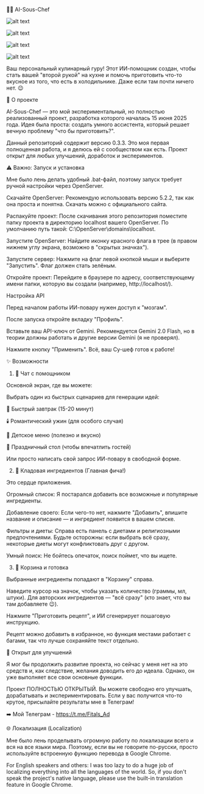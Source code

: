 👨‍🍳 AI-Sous-Chef

![alt text](https://img.shields.io/badge/версия-0.3.3-blue.svg)


![alt text](https://img.shields.io/badge/статус-эксперимент-yellow.svg)


![alt text](https://img.shields.io/badge/contributions-welcome-brightgreen.svg?style=flat)


![alt text](https://img.shields.io/badge/лицензия-MIT-lightgrey.svg)

Ваш персональный кулинарный гуру! Этот ИИ-помощник создан, чтобы стать вашей "второй рукой" на кухне и помочь приготовить что-то вкусное из того, что есть в холодильнике. Даже если там почти ничего нет. 😉

📖 О проекте

AI-Sous-Chef — это мой экспериментальный, но полностью реализованный проект, разработка которого началась 15 июня 2025 года. Идея была проста: создать умного ассистента, который решает вечную проблему "что бы приготовить?".

Данный репозиторий содержит версию 0.3.3. Это моя первая полноценная работа, и я делюсь ей с сообществом как есть. Проект открыт для любых улучшений, доработок и экспериментов.

⚠️ Важно: Запуск и установка

Мне было лень делать удобный .bat-файл, поэтому запуск требует ручной настройки через OpenServer.

Скачайте OpenServer: Рекомендую использовать версию 5.2.2, так как она проста и понятна. Скачать можно с официального сайта.

Распакуйте проект: После скачивания этого репозитория поместите папку проекта в директорию localhost вашего OpenServer. По умолчанию путь такой: C:\OpenServer\domains\localhost.

Запустите OpenServer: Найдите иконку красного флага в трее (в правом нижнем углу экрана, возможно в "скрытых значках").

Запустите сервер: Нажмите на флаг левой кнопкой мыши и выберите "Запустить". Флаг должен стать зелёным.

Откройте проект: Перейдите в браузере по адресу, соответствующему имени папки, которую вы создали (например, http://localhost/).

Настройка API

Перед началом работы ИИ-повару нужен доступ к "мозгам".

После запуска откройте вкладку "Профиль".

Вставьте ваш API-ключ от Gemini. Рекомендуется Gemini 2.0 Flash, но в теории должны работать и другие версии Gemini (я не проверял).

Нажмите кнопку "Применить". Всё, ваш Су-шеф готов к работе!

✨ Возможности
1. 💬 Чат с помощником

Основной экран, где вы можете:

Выбрать один из быстрых сценариев для генерации идей:

🥞 Быстрый завтрак (15-20 минут)

🕯️ Романтический ужин (для особого случая)

👶 Детское меню (полезно и вкусно)

🎉 Праздничный стол (чтобы впечатлить гостей)

Или просто написать свой запрос ИИ-повару в свободной форме.

2. 🥕 Кладовая ингредиентов (Главная фича!)

Это сердце приложения.

Огромный список: Я постарался добавить все возможные и популярные ингредиенты.

Добавление своего: Если чего-то нет, нажмите "Добавить", впишите название и описание — и ингредиент появится в вашем списке.

Фильтры и диеты: Справа есть панель с диетами и религиозными предпочтениями. Будьте осторожны: если выбрать всё сразу, некоторые диеты могут конфликтовать друг с другом.

Умный поиск: Не бойтесь опечаток, поиск поймет, что вы ищете.

3. 🛒 Корзина и готовка

Выбранные ингредиенты попадают в "Корзину" справа.

Наведите курсор на значок, чтобы указать количество (граммы, мл, штуки). Для авторских ингредиентов — "всё сразу" (кто знает, что вы там добавляете 😉).

Нажмите "Приготовить рецепт", и ИИ сгенерирует пошаговую инструкцию.

Рецепт можно добавить в избранное, но функция местами работает с багами, так что лучше сохраняйте текст отдельно.

🌱 Открыт для улучшений

Я мог бы продолжить развитие проекта, но сейчас у меня нет на это средств и, как следствие, желания доводить его до идеала. Однако, он уже выполняет все свои основные функции.

Проект ПОЛНОСТЬЮ ОТКРЫТЫЙ. Вы можете свободно его улучшать, дорабатывать и экспериментировать. Если у вас получится что-то крутое, присылайте результаты мне в Телеграм!

➡️ Мой Телеграм - https://t.me/Fitals_Ad

🌐 Локализация (Localization)

Мне было лень проделывать огромную работу по локализации всего и вся на все языки мира. Поэтому, если вы не говорите по-русски, просто используйте встроенную функцию перевода в Google Chrome.

For English speakers and others: I was too lazy to do a huge job of localizing everything into all the languages of the world. So, if you don't speak the project's native language, please use the built-in translation feature in Google Chrome.
